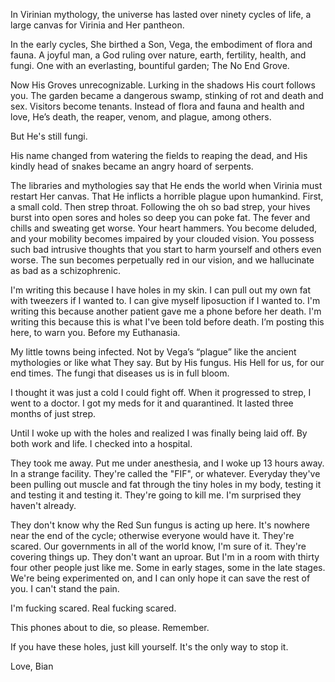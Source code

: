 In Virinian mythology, the universe has lasted over ninety cycles of life, a large canvas for Virinia and Her pantheon. 

In the early cycles, She birthed a Son, Vega, the embodiment of flora and fauna. A joyful man, a God ruling over nature, earth, fertility, health, and fungi. One with an everlasting, bountiful garden; The No End Grove.

Now His Groves unrecognizable. Lurking in the shadows His court follows you. The garden became a dangerous swamp, stinking of rot and death and sex. Visitors become tenants. Instead of flora and fauna and health and love, He’s death, the reaper, venom, and plague, among others.

But He's still fungi. 

His name changed from watering the fields to reaping the dead, and His kindly head of snakes became an angry hoard of serpents. 

The libraries and mythologies say that He ends the world when Virinia must restart Her canvas. 
That He inflicts a horrible plague upon humankind. First, a small cold. Then strep throat. Following the oh so bad strep, your hives burst into open sores and holes so deep you can poke fat. The fever and chills and sweating get worse. Your heart hammers. You become deluded, and your mobility becomes impaired by your clouded vision. You possess such bad intrusive thoughts that you start to harm yourself and others even worse. The sun becomes perpetually red in our vision, and we hallucinate as bad as a schizophrenic.

I'm writing this because I have holes in my skin. I can pull out my own fat with tweezers if I wanted to. I can give myself liposuction if I wanted to. I'm writing this because another patient gave me a phone before her death. I'm writing this because this is what I've been told before death. I’m posting this here, to warn you. Before my Euthanasia.

My little towns being infected.
Not by Vega’s “plague” like the ancient mythologies or like what They say. But by His fungus. His Hell for us, for our end times.
The fungi that diseases us is in full bloom. 

I thought it was just a cold I could fight off. When it progressed to strep, I went to a doctor. I got my meds for it and quarantined.
It lasted three months of just strep. 

Until I woke up with the holes and realized I was finally being laid off. By both work and life. I checked into a hospital. 

They took me away. Put me under anesthesia, and I woke up 13 hours away. In a strange facility.
They're called the "FIF", or whatever. Everyday they've been pulling out muscle and fat through the tiny holes in my body, testing it and testing it and testing it. They're going to kill me. I'm surprised they haven't already. 

They don't know why the Red Sun fungus is acting up here. It's nowhere near the end of the cycle; otherwise everyone would have it. They're scared. Our governments in all of the world know, I'm sure of it.
They're covering things up. They don't want an uproar. But I'm in a room with thirty four other people just like me. Some in early stages, some in the late stages. 
We're being experimented on, and I can only hope it can save the rest of you. I can't stand the pain.

I'm fucking scared. Real fucking scared.

This phones about to die, so please. Remember.

If you have these holes, just kill yourself. It's the only way to stop it.

Love, Bian
